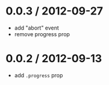 
0.0.3 / 2012-09-27 
==================

  * add "abort" event
  * remove progress prop

0.0.2 / 2012-09-13 
==================

  * add `.progress` prop
